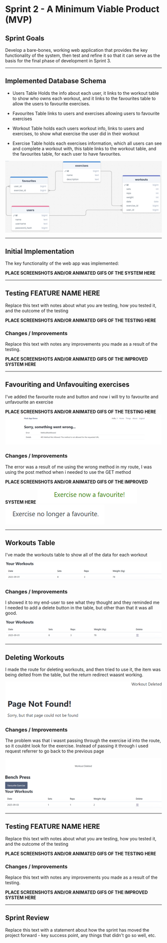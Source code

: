 # Sprint 2 - A Minimum Viable Product (MVP)


## Sprint Goals

Develop a bare-bones, working web application that provides the key functionality of the system, then test and refine it so that it can serve as the basis for the final phase of development in Sprint 3.


---

## Implemented Database Schema

- Users Table Holds the info about each user, it links to the workout table to show who owns each workout, and it links to the favourites table to allow the users to favourite exercises.

- Favourites Table links to users and exercises allowing users to favourite exercises

- Workout Table holds each users workout info, links to users and exercises, to show what exercise the user did in their workout

- Exercise Table holds each exercises information, which all users can see and complete a workout with, this table links to the workout table, and the favourites table, for each user to have favourites.

![SCREENSHOT OF DB SCHEMA](screenshots/DB(1).png)


---

## Initial Implementation

The key functionality of the web app was implemented:

**PLACE SCREENSHOTS AND/OR ANIMATED GIFS OF THE SYSTEM HERE**


---

## Testing FEATURE NAME HERE

Replace this text with notes about what you are testing, how you tested it, and the outcome of the testing

**PLACE SCREENSHOTS AND/OR ANIMATED GIFS OF THE TESTING HERE**

### Changes / Improvements

Replace this text with notes any improvements you made as a result of the testing.

**PLACE SCREENSHOTS AND/OR ANIMATED GIFS OF THE IMPROVED SYSTEM HERE**


---

## Favouriting and Unfavouiting exercises

I've added the favourite route and button and now i will try to favourite and unfavourite an exercise

**PLACE SCREENSHOTS AND/OR ANIMATED GIFS OF THE TESTING HERE**
![Favouriting Error](screenshots/favouriting_error.png)

### Changes / Improvements

The error was a result of me using the wrong method in my route, I was using the post method when i needed to use the GET method

**PLACE SCREENSHOTS AND/OR ANIMATED GIFS OF THE IMPROVED SYSTEM HERE**
![Favouriting Working](screenshots/favouriting.png)
![Unfavouriting Working](screenshots/unfavouriting.png)


---

## Workouts Table

I've made the workouts table to show all of the data for each workout

![Workouts Table](screenshots/workouts_table.png)

### Changes / Improvements

I showed it to my end-user to see what they thought and they reminded me I needed to add a delete button in the table, but other than that it was all good.

![Workouts Table New](screenshots/workouts_table_new.png)


---

## Deleting Workouts

I made the route for deleting workouts, and then tried to use it, the item was being delted from the table, but the return redirect waasnt working.

![Deleting Workout Fail](screenshots/delete_workouts_fail.png)

### Changes / Improvements

The problem was that i wasnt passing through the exercise id into the route, so it couldnt look for the exercise. Instead of passing it through i used request referrer to go back to the previous page

![Deleting Workout](screenshots/delete_workout.png)


---

## Testing FEATURE NAME HERE

Replace this text with notes about what you are testing, how you tested it, and the outcome of the testing

**PLACE SCREENSHOTS AND/OR ANIMATED GIFS OF THE TESTING HERE**

### Changes / Improvements

Replace this text with notes any improvements you made as a result of the testing.

**PLACE SCREENSHOTS AND/OR ANIMATED GIFS OF THE IMPROVED SYSTEM HERE**


---

## Sprint Review

Replace this text with a statement about how the sprint has moved the project forward - key success point, any things that didn't go so well, etc.

